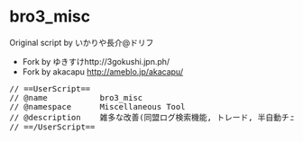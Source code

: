bro3_misc
=========
Original script by いかりや長介@ドリフ

- Fork by ゆきすけhttp://3gokushi.jpn.ph/
- Fork by akacapu http://ameblo.jp/akacapu/

<pre>
// ==UserScript== 
// @name           bro3_misc 
// @namespace      Miscellaneous Tool 
// @description    雑多な改善(同盟ログ検索機能, トレード, 半自動チュートリアル, 自動ブショーダス(自動削除付), 自動ヨロズダス, 武将図鑑未取得カードのトレードリンク, トレード関連書簡自動開封削除, クエスト, 出兵予約時刻) by いかりや長介@ドリフ 
// ==/UserScript== 
</pre>


